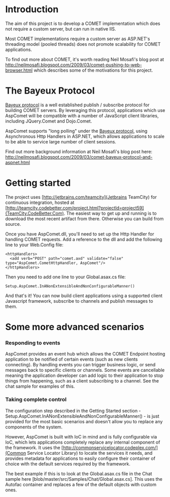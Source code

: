 # Introduction

The aim of this project is to develop a COMET implementation which does not require a custom server, but can run in native IIS.

Most COMET implementations require a custom server as ASP.NET's threading model (pooled threads) does not promote scalability for COMET applications.

To find out more about COMET, it's worth reading Neil Mosafi's blog post at http://neilmosafi.blogspot.com/2009/03/comet-pushing-to-web-browser.html which describes some of the motivations for this project.

# The Bayeux Protocol

[Bayeux protocol](http://svn.cometd.org/trunk/bayeux/bayeux.html) is a well established publish / subscribe protocol for building COMET servers.  By leveraging this protocol, applications which use AspComet will be compatible with a number of JavaScript client libraries, including JQuery.Comet and Dojo.Comet.

AspComet supports "long polling" under the [Bayeux protocol](http://svn.cometd.org/trunk/bayeux/bayeux.html), using Asynchronous Http Handlers in ASP.NET, which allows applications to scale to be able to service large number of client sessions.

Find out more background information at Neil Mosafi's blog post here: http://neilmosafi.blogspot.com/2009/03/comet-bayeux-protocol-and-aspnet.html

# Getting started

The project uses [http://jetbrains.com/teamcity](Jetbrains TeamCity) for continuous integration, hosted at [http://teamcity.codebetter.com/project.html?projectId=project59](TeamCity.CodeBetter.Com).  The easiest way to get up and running is to download the most recent artifact from there.  Otherwise you can build from source.

Once you have AspComet.dll, you'll need to set up the Http Handler for handling COMET requests.  Add a reference to the dll and add the following line to your Web.Config file:

	<httpHandlers>
	  <add verb="POST" path="comet.axd" validate="false" type="AspComet.CometHttpHandler, AspComet"/>
	</httpHandlers>

Then you need to add one line to your Global.asax.cs file:

	Setup.AspComet.InANonExtensibleAndNonConfigurableManner()

And that's it!  You can now build client applications using a supported client Javascript framework, subscribe to channels and publish messages to them.

# Some more advanced scenarios

### Responding to events

AspComet provides an event hub which allows the COMET Endpoint hosting application to be notified of certain events (such as new clients connecting).  By handling events you can trigger business logic, or send messages back to specific clients or channels.  Some events are cancellable meaning the application developer can add logic to their application to stop things from happening, such as a client subscribing to a channel.  See the chat sample for examples of this.

### Taking complete control

The configuration step described in the Getting Started section - Setup.AspComet.InANonExtensibleAndNonConfigurableManner() - is just provided for the most basic scenarios and doesn't allow you to replace any components of the system.

However, AspComet is built with IoC in mind and is fully configurable via IoC, which lets applications completely replace any internal component of the framework.  It uses the [http://commonservicelocator.codeplex.com/](Common Service Locator Library) to locate the services it needs, and provides metadata for applications to easily configure their container of choice with the default services required by the framework.

The best example if this is to look at the Global.asax.cs file in the Chat sample here [blob/master/src/Samples/Chat/Global.asax.cs].  This uses the Autofac container and replaces a few of the default objects with custom ones.
